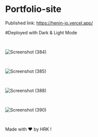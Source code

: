 # Portfolio-site
Published link: <https://henin-io.vercel.app/>

#Deployed with Dark & Light Mode

<br/>

![Screenshot (384)](https://github.com/user-attachments/assets/a1ea14fd-faea-4af2-bd56-f4ef24e06b01)

<br/>

![Screenshot (385)](https://github.com/user-attachments/assets/e9422cdd-2b42-4865-9bf3-7c6a1b8038cb)

<br/>

![Screenshot (388)](https://github.com/user-attachments/assets/103877d1-9f7e-4e81-b862-c4926140b3cc)

<br/>

![Screenshot (390)](https://github.com/user-attachments/assets/4e33bf90-a6b4-4618-94fb-cb9d7bf6bd3e)

<br/>

Made with :heart: by HRK !
